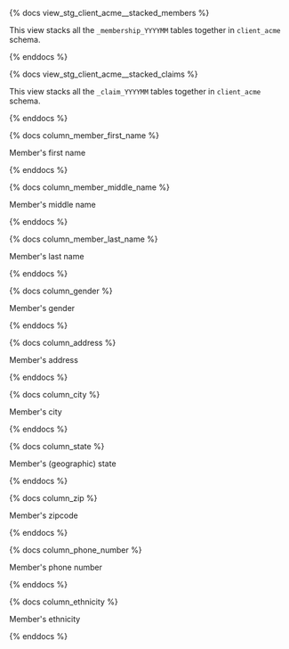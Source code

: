 {% docs view_stg_client_acme__stacked_members %}

This view stacks all the `_membership_YYYYMM` tables together in `client_acme` schema.

{% enddocs %}

{% docs view_stg_client_acme__stacked_claims %}

This view stacks all the `_claim_YYYYMM` tables together in `client_acme` schema.

{% enddocs %}

{% docs column_member_first_name %}

Member's first name

{% enddocs %}

{% docs column_member_middle_name %}

Member's middle name

{% enddocs %}

{% docs column_member_last_name %}

Member's last name

{% enddocs %}

{% docs column_gender %}

Member's gender

{% enddocs %}


{% docs column_address %}

Member's address

{% enddocs %}

{% docs column_city %}

Member's city

{% enddocs %}

{% docs column_state %}

Member's (geographic) state

{% enddocs %}

{% docs column_zip %}

Member's zipcode

{% enddocs %}

{% docs column_phone_number %}

Member's phone number

{% enddocs %}

{% docs column_ethnicity %}

Member's ethnicity

{% enddocs %}

